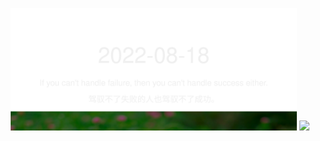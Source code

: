 <!-- [START DAILY SAYING] -->
<!-- Please keep comment here to allow auto update -->
<p align="center">
  <img src="assets/daily-saying/2022-08-18.svg" height="196"/>
  <img src="https://dots365.herokuapp.com?d=2022-08-18" height="196"/>
</p>
<!-- [END DAILY SAYING] -->

<!-- <p align="center">
<img alt="profile views" src="https://komarev.com/ghpvc/?username=bubkoo&color=brightgreen&style=flat-square&label=PROFILE+VIEWS" />
</p> -->
